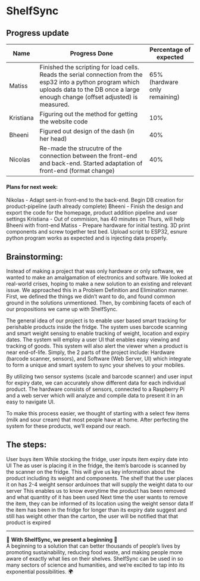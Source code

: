 # ShelfSync 


## Progress update

| Name           | Progress Done  | Percentage of expected |
|----------------|----------------|------------------------|
| Matiss        | Finished the scripting for load cells. Reads the serial connection from the esp32 into a python program which uploads data to the DB once a large enough change (offset adjusted) is measured.          |65% (hardware only remaining)|
| Kristiana        | Figuring out the method for getting the website code            | 10% |
| Bheeni        | Figured out design of the dash (in her head)            | 40% |
| Nicolas         | Re-made the strucutre of the connection between the front-end and back-end. Started adaptation of front-end (format change)        | 40% |

#### Plans for next week:

Nikolas - Adapt sent-in front-end to the back-end. Begin DB creation for product-pipeline (auth already complete)
Bheeni - Finish the design and export the code for the homepage, product addition pipeline and user settings
Kristiana - Out of commision, has 40 minutes on Thurs, will help Bheeni with front-end
Matiss - Prepare hardware for initial testing. 3D print components and screw together test bed. Upload script to ESP32, esnure python program works as expected and is injecting data properly. 


<h2>Brainstorming:</h2

Instead of making a project that was only hardware or only software, we wanted to make an amalgamation of electronics and software. We looked at real-world crises, hoping to make a new solution to an existing and relevant issue. We approached this in a Problem Definition and Elimination manner. First, we defined the things we didn’t want to do, and found common ground in the solutions unmentioned. Then, by combining facets of each of our propositions we came up with ShelfSync.

The general idea of our project is to enable user based smart tracking for perishable products inside the fridge. The system uses barcode scanning and smart weight sensing to enable tracking of weight, location and expiry dates. The system will employ a user UI that enables easy viewing and tracking of goods. This system will also alert the viewer when a product is near end-of-life. 
Simply, the 2 parts of the project include: Hardware (barcode scanner, sensors), and Software (Web Server, UI) which integrate to form a unique and smart system to sync your shelves to your mobiles.

By utilizing two sensor systems (scale and barcode scanner) and user input for expiry date, we can accurately show different data for each individual product. The hardware consists of sensors, connected to a Raspberry Pi and a web server which will analyze and compile data to present it in an easy to navigate UI.

To make this process easier, we thought of starting with a select few items 
(milk and sour cream) that most people have at home. After perfecting the system for these products, we’ll expand our reach.

<h2>The steps:</h2>
User buys item
While stocking the fridge, user inputs item expiry date into UI
The as user is placing it in the fridge, the item’s barcode is scanned by the scanner on the fridge. This will give us key information about the product including its weight and components.
The shelf that the user places it on has 2-4 weight sensor arduinoes that will supply the weight data to our server
This enables us to know everytime the product has been removed and what quantity of it has been used
Next time the user wants to remove the item, they can be informed of its location using the weight sensor data
If the item has been in the fridge for longer than its expiry date suggest and still has weight other than the carton, the user will be notified that that product is expired

---

🌱 **With ShelfSync, we present a beginning** 🌱  
A beginning to a solution that can better thousands of people’s lives by promoting sustainability, reducing food waste, and making people more aware of exactly what lies on their shelves. ShelfSync can be used in so many sectors of science and humanities, and we’re excited to tap into its exponential possibilities. 🌍

